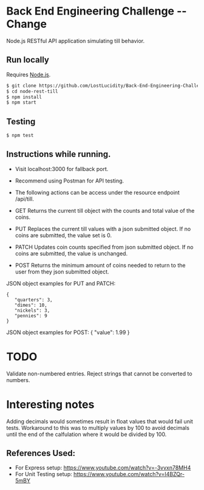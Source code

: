 # Back End Engineering Challenge -- Change

Node.js RESTful API application simulating till behavior.

## Run locally
Requires [Node.js](http://nodejs.org/).
```sh
$ git clone https://github.com/LostLucidity/Back-End-Engineering-Challenge----Change.git
$ cd node-rest-till
$ npm install
$ npm start
```
## Testing
```sh
$ npm test
```

## Instructions while running.
- Visit localhost:3000 for fallback port.
- Recommend using Postman for API testing.
- The following actions can be access under the resource endpoint /api/till.

- GET
  Returns the current till object with the counts and total value of the coins.
- PUT
  Replaces the current till values with a json submitted object. If no coins are submitted, the value set is 0.
- PATCH
  Updates coin counts specified from json submitted object. If no coins are submitted, the value is unchanged.
- POST
  Returns the minimum amount of coins needed to return to the user from they json submitted object.

JSON object examples for PUT and PATCH:
 ```
{
    "quarters": 3,
    "dimes": 10,
    "nickels": 3,
    "pennies": 9
}
  ```
JSON object examples for POST:
{
  "value": 1.99
}

# TODO
Validate non-numbered entries. Reject strings that cannot be converted to numbers.

# Interesting notes
Adding decimals would sometimes result in float values that would fail unit tests. Workaround to this was to multiply values by 100 to avoid decimals until the end of the calfulation where it would be divided by 100.

## References Used:
- For Express setup: https://www.youtube.com/watch?v=-3vvxn78MH4
- For Unit Testing setup: https://www.youtube.com/watch?v=I4BZQr-5mBY



